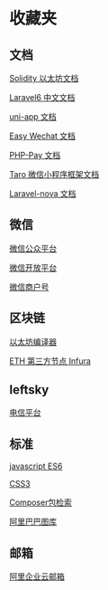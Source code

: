 收藏夹
=========

## 文档

[Solidity 以太坊文档](https://solidity.readthedocs.io/en/latest/)

[Laravel6 中文文档](https://learnku.com/docs/laravel/6.x/releases/5121)

[uni-app 文档](https://uniapp.dcloud.io/)

[Easy Wechat 文档](https://www.easywechat.com/)

[PHP-Pay 文档](https://pay.yanda.net.cn/)

[Taro 微信小程序框架文档](https://taro-docs.jd.com/taro/docs/README.html)

[Laravel-nova 文档](https://nova.laravel.com/docs/2.0/installation.html)

## 微信

[微信公众平台](https://mp.weixin.qq.com/)

[微信开放平台](https://open.weixin.qq.com/)

[微信商户号](https://pay.weixin.qq.com/)

## 区块链

[以太坊编译器](http://remix.ethereum.org/)

[ETH 第三方节点 Infura](https://infura.io/)

## leftsky

[电信平台](https://iam.ctwing.cn/)

## 标准

[javascript ES6](http://es6-features.org/)

[CSS3](https://css3test.com/)

[Composer包检索](https://packagist.org/)

[阿里巴巴图库](https://www.iconfont.cn/)

## 邮箱

[阿里企业云邮箱](http://mail.hichina.com/alimail/auth/login?lang=zh_CN)



